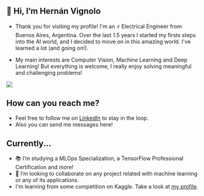 ## 👋 Hi, I’m Hernán Vignolo
- Thank you for visiting my profile! I'm an ⚡ Electrical Engineer from Buenos Aires, Argentina. Over the last 1.5 years I started my firsts steps into the AI world, 
and I decided to move on in this amazing world. I've learned a lot (and going on!).

- My main interests are Computer Vision, Machine Learning and Deep Learning! But everything is welcome, I really enjoy solving meaningful and challenging problems!

![](https://komarev.com/ghpvc/?username=hvignolo87&color=blue&style=plastic)

## How can you reach me?
- Feel free to follow me on <a href="https://www.linkedin.com/in/hernanvignolo/"/>LinkedIn<a/> to stay in the loop.
- Also you can send me messages here!

## Currently...
- 📚 I’m studying a MLOps Specialization, a TensorFlow Professional Certification and more!
- 🤝 I’m looking to collaborate on any project related with machine learning or any of its applications.
- I'm learning from some competition on Kaggle. Take a look at <a href="https://www.kaggle.com/hernnvignolo" />my profile<a/>.

<!---
hvignolo87/hvignolo87 is a ✨ special ✨ repository because its `README.md` (this file) appears on your GitHub profile.
You can click the Preview link to take a look at your changes.
--->
